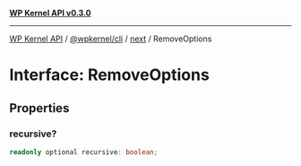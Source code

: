 [**WP Kernel API v0.3.0**](../../../../../README.md)

---

[WP Kernel API](../../../../../README.md) / [@wpkernel/cli](../../../README.md) / [next](../README.md) / RemoveOptions

# Interface: RemoveOptions

## Properties

### recursive?

```ts
readonly optional recursive: boolean;
```
